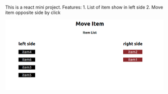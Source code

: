 This is a react mini project.
Features:
    1. List of item show in left side
    2. Move item opposite side by click
    

<img align="left" alt="component" title="react" src="/public/images/movecom.png" />